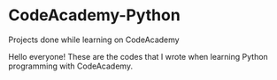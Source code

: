 # CodeAcademy-Python
Projects done while learning on CodeAcademy

Hello everyone! These are the codes that I wrote when learning Python programming with CodeAcademy.
